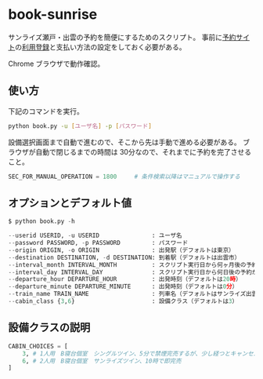 # book-sunrise

サンライズ瀬戸・出雲の予約を簡便にするためのスクリプト。
事前に[予約サイト](https://www.jr-odekake.net/goyoyaku/campaign/sunriseseto_izumo/form.html)の[利用登録](https://www.jr-odekake.net/cjw/about/)と支払い方法の設定をしておく必要がある。

Chrome ブラウザで動作確認。

## 使い方

下記のコマンドを実行。

```bash
python book.py -u [ユーザ名] -p [パスワード]
```

設備選択画面まで自動で進むので、そこから先は手動で進める必要がある。
ブラウザが自動で閉じるまでの時間は 30分なので、それまでに予約を完了させること。

```python
SEC_FOR_MANUAL_OPERATION = 1800     # 条件検索以降はマニュアルで操作する
```

## オプションとデフォルト値

```python
$ python book.py -h

--userid USERID, -u USERID               : ユーザ名
--password PASSWORD, -p PASSWORD         : パスワード
--origin ORIGIN, -o ORIGIN               : 出発駅（デフォルトは東京）
--destination DESTINATION, -d DESTINATION: 到着駅（デフォルトは出雲市）
--interval_month INTERVAL_MONTH          : スクリプト実行日から何ヶ月後の予約か（デフォルトは1ヶ月後）
--interval_day INTERVAL_DAY              : スクリプト実行日から何日後の予約か（デフォルトは0日後、上記パラメータに加算される）
--departure_hour DEPARTURE_HOUR          : 出発時刻（デフォルトは20時）
--departure_minute DEPARTURE_MINUTE      : 出発時刻（デフォルトは0分）
--train_name TRAIN_NAME                  : 列車名（デフォルトはサンライズ出雲）
--cabin_class {3,6}                      : 設備クラス（デフォルトは3）
```

## 設備クラスの説明

```python
CABIN_CHOICES = [
    3, # 1人用　B寝台個室　シングルツイン、5分で禁煙完売するが、少し経つとキャンセルが出る。喫煙は15分くらい残っている
    6, # 2人用　B寝台個室　サンライズツイン、10時で即完売
]
```
